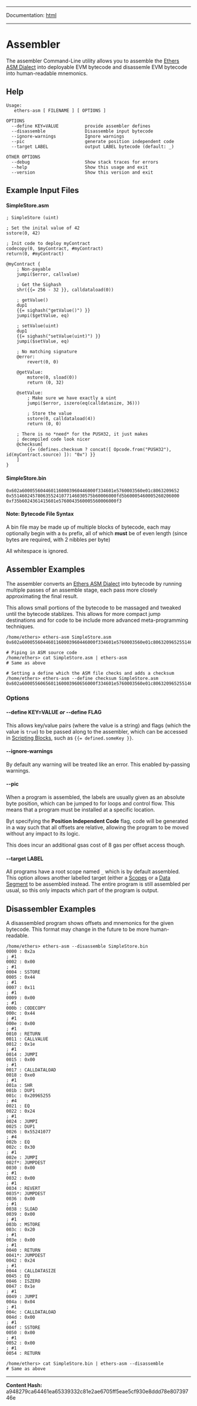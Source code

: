 -----

Documentation: [html](https://docs-beta.ethers.io/)

-----

Assembler
=========


The assembler Command-Line utility allows you to assemble the
[Ethers ASM Dialect](../../api/other/assembly/dialect) into deployable EVM bytecode
and disassemle EVM bytecode into human-readable mnemonics.


Help
----



```
Usage:
   ethers-asm [ FILENAME ] [ OPTIONS ]

OPTIONS
  --define KEY=VALUE          provide assembler defines
  --disassemble               Disassemble input bytecode
  --ignore-warnings           Ignore warnings
  --pic                       generate position independent code
  --target LABEL              output LABEL bytecode (default: _)

OTHER OPTIONS
  --debug                     Show stack traces for errors
  --help                      Show this usage and exit
  --version                   Show this version and exit
```



Example Input Files
-------------------



#### **SimpleStore.asm**






```
; SimpleStore (uint)

; Set the inital value of 42
sstore(0, 42)

; Init code to deploy myContract
codecopy(0, $myContract, #myContract)
return(0, #myContract)

@myContract {
    ; Non-payable
    jumpi($error, callvalue)

    ; Get the Sighash
    shr({{= 256 - 32 }}, calldataload(0))

    ; getValue()
    dup1
    {{= sighash("getValue()") }}
    jumpi($getValue, eq)

    ; setValue(uint)
    dup1
    {{= sighash("setValue(uint)") }}
    jumpi($setValue, eq)

    ; No matching signature
    @error:
        revert(0, 0)

    @getValue:
        mstore(0, sload(0))
        return (0, 32)

    @setValue:
        ; Make sure we have exactly a uint
        jumpi($error, iszero(eq(calldatasize, 36)))

        ; Store the value
        sstore(0, calldataload(4))
        return (0, 0)

    ; There is no *need* for the PUSH32, it just makes
    ; decompiled code look nicer
    @checksum[
        {{= (defines.checksum ? concat([ Opcode.from("PUSH32"), id(myContract.source) ]): "0x") }}
    ]
}
```



#### **SimpleStore.bin**






```
0x602a6000556044601160003960446000f334601e5760003560e01c8063209652
0x5514602457806355241077146030575b60006000fd5b60005460005260206000
0xf35b6024361415601e5760043560005560006000f3
```



#### Note: Bytecode File Syntax

A bin file may be made up of multiple blocks of bytecode, each may
optionally begin with a `0x` prefix, all of which **must** be of
even length (since bytes are required, with 2 nibbles per byte)

All whitespace is ignored.




Assembler Examples
------------------


The assembler converts an [Ethers ASM Dialect](../../api/other/assembly/dialect) into
bytecode by running multiple passes of an assemble stage, each pass
more closely approximating the final result.

This allows small portions of the bytecode to be massaged and tweaked
until the bytecode stablizes. This allows for more compact jump
destinations and for code to be include more advanced meta-programming
techniques.


```
/home/ethers> ethers-asm SimpleStore.asm
0x602a6000556044601160003960446000f334601e5760003560e01c80632096525514602457806355241077146030575b60006000fd5b60005460005260206000f35b6024361415601e5760043560005560006000f3

# Piping in ASM source code
/home/ethers> cat SimpleStore.asm | ethers-asm
# Same as above

# Setting a define which the ASM file checks and adds a checksum
/home/ethers> ethers-asm --define checksum SimpleStore.asm
0x602a6000556065601160003960656000f334601e5760003560e01c80632096525514602457806355241077146030575b60006000fd5b60005460005260206000f35b6024361415601e5760043560005560006000f37f10358310d664c9aeb4bf4ce7a10a6a03176bd23194c8ccbd3160a6dac90774d6
```



### Options



#### **--define KEY=VALUE** *or* **--define FLAG**

This allows key/value pairs (where the value is a string) and
flags (which the value is `true`) to be passed along to the
assembler, which can be accessed in
[Scripting Blocks](../../api/other/assembly/dialect), such as `{{= defined.someKey }}`.




#### **--ignore-warnings**

By default any warning will be treated like an error. This enabled
by-passing warnings.




#### **--pic**

When a program is assembled, the labels are usually given as an
absolute byte position, which can be jumped to for loops and
control flow. This means that a program must be installed at a specific
location.

Byt specifying the **Position Independent Code** flag, code
will be generated in a way such that all offsets are relative, allowing
the program to be moved without any impact to its logic.

This does incur an additional gsas cost of 8 gas per offset access though.




#### **--target LABEL**

All programs have a root scope named `_` which is by default
assembled. This option allows another labelled target (either a
[Scopes](../../api/other/assembly/dialect) or a [Data Segment](../../api/other/assembly/dialect) to be
assembled instead. The entire program is still assembled per usual,
so this only impacts which part of the program is output.




Disassembler Examples
---------------------


A disassembled program shows offsets and mnemonics for the given
bytecode. This format may change in the future to be more
human-readable.


```
/home/ethers> ethers-asm --disassemble SimpleStore.bin
0000 : 0x2a                                                               ; #1 
0002 : 0x00                                                               ; #1 
0004 : SSTORE
0005 : 0x44                                                               ; #1 
0007 : 0x11                                                               ; #1 
0009 : 0x00                                                               ; #1 
000b : CODECOPY
000c : 0x44                                                               ; #1 
000e : 0x00                                                               ; #1 
0010 : RETURN
0011 : CALLVALUE
0012 : 0x1e                                                               ; #1 
0014 : JUMPI
0015 : 0x00                                                               ; #1 
0017 : CALLDATALOAD
0018 : 0xe0                                                               ; #1 
001a : SHR
001b : DUP1
001c : 0x20965255                                                         ; #4 
0021 : EQ
0022 : 0x24                                                               ; #1 
0024 : JUMPI
0025 : DUP1
0026 : 0x55241077                                                         ; #4 
002b : EQ
002c : 0x30                                                               ; #1 
002e : JUMPI
002f*: JUMPDEST
0030 : 0x00                                                               ; #1 
0032 : 0x00                                                               ; #1 
0034 : REVERT
0035*: JUMPDEST
0036 : 0x00                                                               ; #1 
0038 : SLOAD
0039 : 0x00                                                               ; #1 
003b : MSTORE
003c : 0x20                                                               ; #1 
003e : 0x00                                                               ; #1 
0040 : RETURN
0041*: JUMPDEST
0042 : 0x24                                                               ; #1 
0044 : CALLDATASIZE
0045 : EQ
0046 : ISZERO
0047 : 0x1e                                                               ; #1 
0049 : JUMPI
004a : 0x04                                                               ; #1 
004c : CALLDATALOAD
004d : 0x00                                                               ; #1 
004f : SSTORE
0050 : 0x00                                                               ; #1 
0052 : 0x00                                                               ; #1 
0054 : RETURN

/home/ethers> cat SimpleStore.bin | ethers-asm --disassemble 
# Same as above
```




-----
**Content Hash:** a948279ca64461ea65339332c81e2ae6705ff5eae5cf930e8ddd78e80739746e